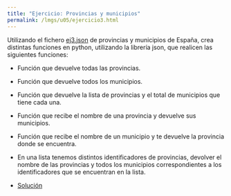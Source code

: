 ```yaml
---
title: "Ejercicio: Provincias y municipios"
permalink: /lmgs/u05/ejercicio3.html
---
```


Utilizando el fichero [ej3.json](ej3.json.zip) de provincias y municipios de España, crea distintas funciones en python, utilizando la librería json, que realicen las siguientes funciones:

* Función que devuelve todas las provincias.
* Función que devuelve todos los municipios.
* Función que devuelve la lista de provincias y el total de municipios que tiene cada una.
* Función que recibe el nombre de una provincia y devuelve sus municipios.
* Función que recibe el nombre de un municipio y te devuelve la provincia donde se encuentra.
* En una lista tenemos distintos identificadores de provincias, devolver el nombre de las provincias y todos los municipios correspondientes a los identificadores que se encuentran en la lista.

* [Solución](ejercicio3.py)